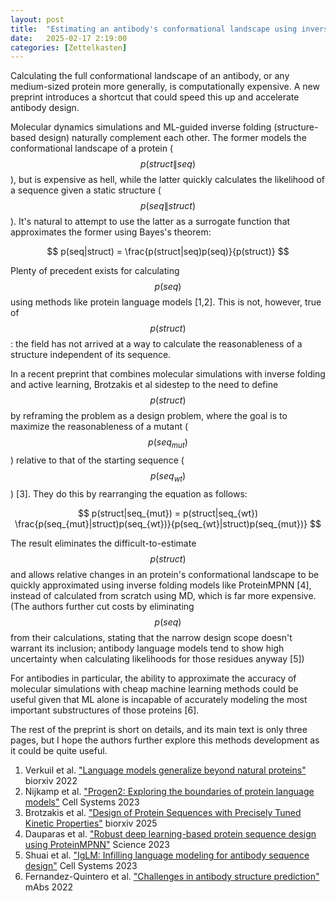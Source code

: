 ```yaml
---
layout: post
title:  "Estimating an antibody's conformational landscape using inverse folding"
date:   2025-02-17 2:19:00
categories: [Zettelkasten]
---
```

Calculating the full conformational landscape of an antibody, or any medium-sized protein more generally, is computationally expensive. A new preprint introduces a shortcut that could speed this up and accelerate antibody design.

Molecular dynamics simulations and ML-guided inverse folding (structure-based design) naturally complement each other. The former models the conformational landscape of a protein ($$p(struct\|seq)$$), but is expensive as hell, while the latter quickly calculates the likelihood of a sequence given a static structure ($$p(seq\|struct)$$). It's natural to attempt to use the latter as a surrogate function that approximates the former using Bayes's theorem:

$$
p(seq|struct) = \frac{p(struct|seq)p(seq)}{p(struct)}
$$

Plenty of precedent exists for calculating $$p(seq)$$ using methods like protein language models [1,2]. This is not, however, true of $$p(struct)$$: the field has not arrived at a way to calculate the reasonableness of a structure independent of its sequence.

In a recent preprint that combines molecular simulations with inverse folding and active learning, Brotzakis et al sidestep to the need to define $$p(struct)$$ by reframing the problem as a design problem, where the goal is to maximize the reasonableness of a mutant ($$p(seq_{mut})$$) relative to that of the starting sequence ($$p(seq_{wt})$$) [3]. They do this by rearranging the equation as follows:

$$
p(struct|seq_{mut}) = p(struct|seq_{wt}) \frac{p(seq_{mut}|struct)p(seq_{wt})}{p(seq_{wt}|struct)p(seq_{mut})}
$$

The result eliminates the difficult-to-estimate $$p(struct)$$ and allows relative changes in an protein's conformational landscape to be quickly approximated using inverse folding models like ProteinMPNN [4], instead of calculated from scratch using MD, which is far more expensive. (The authors further cut costs by eliminating $$p(seq)$$ from their calculations, stating that the narrow design scope doesn't warrant its inclusion; antibody language models tend to show high uncertainty when calculating likelihoods for those residues anyway [5])

For antibodies in particular, the ability to approximate the accuracy of molecular simulations with cheap machine learning methods could be useful given that ML alone is incapable of accurately modeling the most important substructures of those proteins [6].

The rest of the preprint is short on details, and its main text is only three pages, but I hope the authors further explore this methods development as it could be quite useful.

1. Verkuil et al. ["Language models generalize beyond natural proteins"](doi.org/10.1101/2022.12.21.521521) biorxiv 2022
2. Nijkamp et al. ["Progen2: Exploring the boundaries of protein language models"](doi.org/10.1016/j.cels.2023.10.002) Cell Systems 2023 
3. Brotzakis et al. ["Design of Protein Sequences with Precisely Tuned Kinetic Properties"](doi.org/10.1101/2025.02.13.638027) biorxiv 2025
4. Dauparas et al. ["Robust deep learning-based protein sequence design using ProteinMPNN"](doi.org/10.1126/science.add2187) Science 2023
5. Shuai et al. ["IgLM: Infilling language modeling for antibody sequence design"](doi.org/10.1016/j.cels.2023.10.001) Cell Systems 2023
6. Fernandez-Quintero et al. ["Challenges in antibody structure prediction"](doi.org/10.1080/19420862.2023.2175319) mAbs 2022